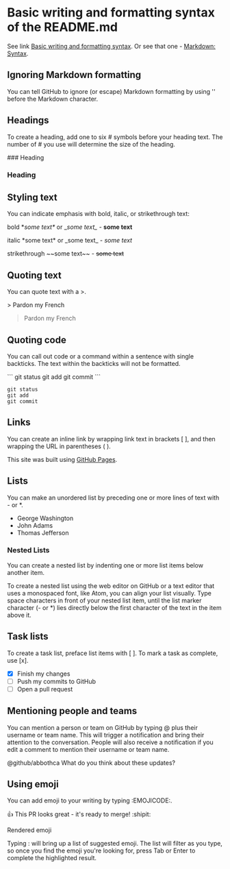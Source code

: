# Basic writing and formatting syntax of the README.md

See link [Basic writing and formatting syntax](https://help.github.com/articles/basic-writing-and-formatting-syntax/).
Or see that one - [Markdown: Syntax](https://daringfireball.net/projects/markdown/syntax#backslash).

## Ignoring Markdown formatting

You can tell GitHub to ignore (or escape) Markdown formatting by using '\' before the Markdown character.


## Headings

To create a heading, add one to six # symbols before your heading text. The number of # you use will determine the size of the heading. 

\### Heading 
### Heading 

## Styling text

You can indicate emphasis with bold, italic, or strikethrough text:

bold \**some text\** or \__some text\__ - **some text**

italic \*some text\* or \_some text\_ - *some text*

strikethrough \~~some text\~~ - ~~some text~~

## Quoting text

You can quote text with a >.

\> Pardon my French
> Pardon my French


## Quoting code

You can call out code or a command within a sentence with single backticks. The text within the backticks will not be formatted.

\```
git status
git add
git commit
\```
```
git status
git add
git commit
```

## Links

You can create an inline link by wrapping link text in brackets [ ], and then wrapping the URL in parentheses ( ).

This site was built using [GitHub Pages](https://pages.github.com/).

## Lists

You can make an unordered list by preceding one or more lines of text with - or *.

- George Washington
- John Adams
- Thomas Jefferson

### Nested Lists

You can create a nested list by indenting one or more list items below another item.

To create a nested list using the web editor on GitHub or a text editor that uses a monospaced font, like Atom, you can align your list visually. Type space characters in front of your nested list item, until the list marker character (- or *) lies directly below the first character of the text in the item above it.

## Task lists

To create a task list, preface list items with [ ]. To mark a task as complete, use [x].

- [x] Finish my changes
- [ ] Push my commits to GitHub
- [ ] Open a pull request

## Mentioning people and teams

You can mention a person or team on GitHub by typing @ plus their username or team name. This will trigger a notification and bring their attention to the conversation. People will also receive a notification if you edit a comment to mention their username or team name.

@github/abbothca What do you think about these updates?

## Using emoji

You can add emoji to your writing by typing :EMOJICODE:.

:+1: This PR looks great - it's ready to merge! :shipit:

Rendered emoji

Typing : will bring up a list of suggested emoji. The list will filter as you type, so once you find the emoji you're looking for, press Tab or Enter to complete the highlighted result.










